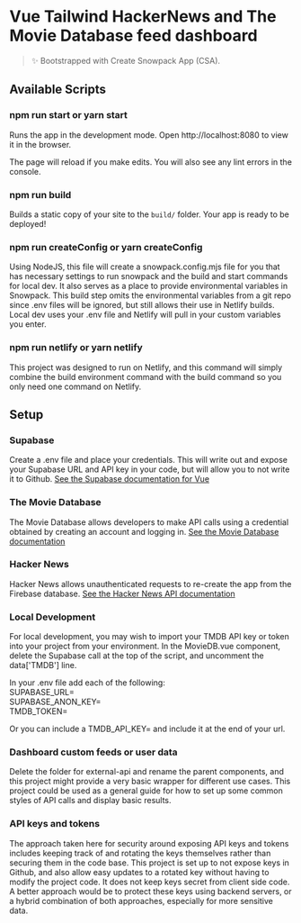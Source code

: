 # Vue Tailwind HackerNews and The Movie Database feed dashboard

> ✨ Bootstrapped with Create Snowpack App (CSA).

## Available Scripts

### npm run start or yarn start

Runs the app in the development mode.
Open http://localhost:8080 to view it in the browser.

The page will reload if you make edits.
You will also see any lint errors in the console.

### npm run build

Builds a static copy of your site to the `build/` folder.
Your app is ready to be deployed!

### npm run createConfig or yarn createConfig

Using NodeJS, this file will create a snowpack.config.mjs file for you that has necessary settings to run snowpack and the build and start commands for local dev. It also serves as a place to provide environmental variables in Snowpack. This build step omits the environmental variables from a git repo since .env files will be ignored, but still allows their use in Netlify builds. Local dev uses your .env file and Netlify will pull in your custom variables you enter.

### npm run netlify or yarn netlify

This project was designed to run on Netlify, and this command will simply combine the build environment command with the build command so you only need one command on Netlify.

## Setup

### Supabase

Create a .env file and place your credentials. This will write out and expose your Supabase URL and API key in your code, but will allow you to not write it to Github.
[See the Supabase documentation for Vue](https://supabase.io/docs/guides/with-vue-3)

### The Movie Database

The Movie Database allows developers to make API calls using a credential obtained by creating an account and logging in.
[See the Movie Database documentation](https://developers.themoviedb.org/4/getting-started/authorization)

### Hacker News

Hacker News allows unauthenticated requests to re-create the app from the Firebase database.
[See the Hacker News API documentation](https://github.com/HackerNews/API)

### Local Development

For local development, you may wish to import your TMDB API key or token into your project from your environment. In the MovieDB.vue component, delete the Supabase call at the top of the script, and uncomment the data['TMDB'] line.

In your .env file add each of the following:  
SUPABASE_URL=  
SUPABASE_ANON_KEY=  
TMDB_TOKEN=  

Or you can include a TMDB_API_KEY= and include it at the end of your url. 

### Dashboard custom feeds or user data

Delete the folder for external-api and rename the parent components, and this project might provide a very basic wrapper for different use cases. This project could be used as a general guide for how to set up some common styles of API calls and display basic results.

### API keys and tokens

The approach taken here for security around exposing API keys and tokens includes keeping track of and rotating the keys themselves rather than securing them in the code base. This project is set up to not expose keys in Github, and also allow easy updates to a rotated key without having to modify the project code. It does not keep keys secret from client side code. A better approach would be to protect these keys using backend servers, or a hybrid combination of both approaches, especially for more sensitive data.